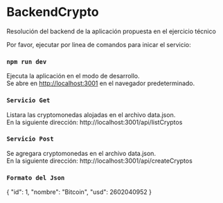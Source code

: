 # BackendCrypto
Resolución del backend de la aplicación propuesta en el ejercicio técnico


Por favor, ejecutar por linea de comandos para inicar el servicio:

### `npm run dev`

Ejecuta la aplicación en el modo de desarrollo.\
Se abre en [http://localhost:3001](http://localhost:3001) en el navegador predeterminado.

### `Servicio Get`
Listara las cryptomonedas alojadas en el archivo data.json.\
En la siguiente dirección: http://localhost:3001/api/listCryptos

### `Servicio Post`
Se agregara cryptomonedas en el archivo data.json.\
En la siguiente dirección: http://localhost:3001/api/createCryptos

### `Formato del Json`
{
    "id": 1,
    "nombre": "Bitcoin",
    "usd": 2602040952
}

  
  
